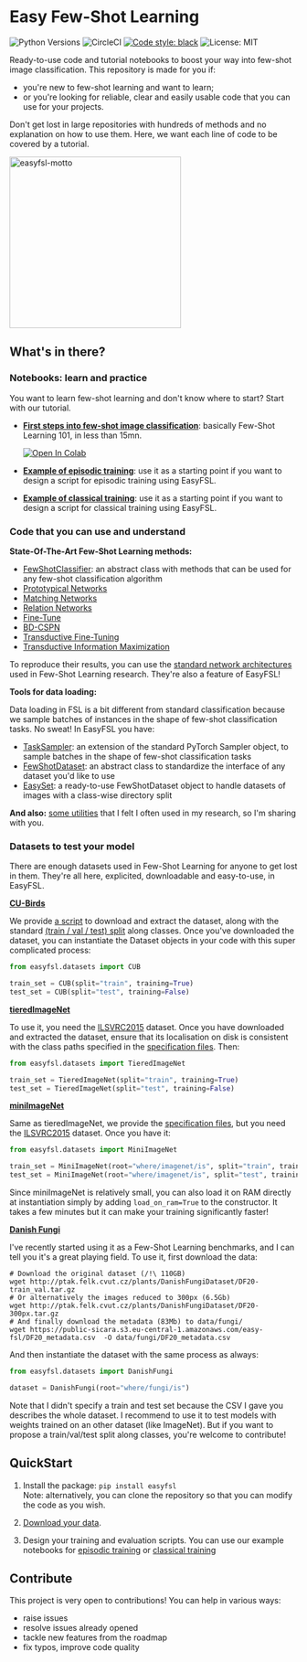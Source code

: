 # Easy Few-Shot Learning
![Python Versions](https://img.shields.io/pypi/pyversions/easyfsl?style=flat)
![CircleCI](https://img.shields.io/circleci/build/github/sicara/easy-few-shot-learning)
[![Code style: black](https://img.shields.io/badge/code%20style-black-000000.svg)](https://github.com/python/black)
![License: MIT](https://img.shields.io/badge/license-MIT-green)

Ready-to-use code and tutorial notebooks to boost your way into few-shot image classification. 
This repository is made for you if:

- you're new to few-shot learning and want to learn;
- or you're looking for reliable, clear and easily usable code that you can use for your projects.

Don't get lost in large repositories with hundreds of methods and no explanation on how to use them. Here, we want each line
of code to be covered by a tutorial.

<img src="https://ebennequin.github.io/resources/images/easyfsl.png" alt="easyfsl-motto" width="300"/>

## What's in there?

### Notebooks: learn and practice
You want to learn few-shot learning and don't know where to start? Start with our tutorial.

- **[First steps into few-shot image classification](notebooks/my_first_few_shot_classifier.ipynb)**: 
basically Few-Shot Learning 101, in less than 15mn.

    [![Open In Colab](https://colab.research.google.com/assets/colab-badge.svg)](https://colab.research.google.com/github/sicara/easy-few-shot-learning/blob/master/notebooks/my_first_few_shot_classifier.ipynb)

- **[Example of episodic training](notebooks/episodic_training.ipynb)**: 
use it as a starting point if you want to design a script for episodic training using EasyFSL.

- **[Example of classical training](notebooks/episodic_training.ipynb)**: 
use it as a starting point if you want to design a script for classical training using EasyFSL.

### Code that you can use and understand

**State-Of-The-Art Few-Shot Learning methods:**

- [FewShotClassifier](easyfsl/methods/few_shot_classifier.py): an abstract class with methods that can be used for 
  any few-shot classification algorithm
- [Prototypical Networks](easyfsl/methods/prototypical_networks.py)
- [Matching Networks](easyfsl/methods/matching_networks.py)
- [Relation Networks](easyfsl/methods/relation_networks.py)
- [Fine-Tune](easyfsl/methods/finetune.py)
- [BD-CSPN](easyfsl/methods/bd_cspn.py)
- [Transductive Fine-Tuning](easyfsl/methods/transductive_finetuning.py)
- [Transductive Information Maximization](easyfsl/methods/tim.py)

To reproduce their results, you can use the [standard network architectures](easyfsl/modules/predesigned_modules.py) 
used in Few-Shot Learning research. They're also a feature of EasyFSL!

**Tools for data loading:**

Data loading in FSL is a bit different from standard classification because we sample batches of
instances in the shape of few-shot classification tasks. No sweat! In EasyFSL you have:

- [TaskSampler](easyfsl/samplers/task_sampler.py): an extension of the standard PyTorch Sampler object, to sample batches in the shape of few-shot classification tasks
- [FewShotDataset](easyfsl/datasets/few_shot_dataset.py): an abstract class to standardize the interface of any dataset you'd like to use
- [EasySet](easyfsl/datasets/easy_set.py): a ready-to-use FewShotDataset object to handle datasets of images with a class-wise directory split

**And also:** [some utilities](easyfsl/utils.py) that I felt I often used in my research, so I'm sharing with you.

### Datasets to test your model

There are enough datasets used in Few-Shot Learning for anyone to get lost in them. They're all here, 
explicited, downloadable and easy-to-use, in EasyFSL. 

**[CU-Birds](http://www.vision.caltech.edu/visipedia/CUB-200.html)**

We provide [a script](scripts/download_CUB.sh) to download and extract the dataset, 
along with the standard [(train / val / test) split](data/CUB) along classes. 
Once you've downloaded the dataset, you can instantiate the Dataset objects in your code
with this super complicated process:

```python
from easyfsl.datasets import CUB

train_set = CUB(split="train", training=True)
test_set = CUB(split="test", training=False)
```

**[tieredImageNet](https://paperswithcode.com/dataset/tieredimagenet)**

To use it, you need the [ILSVRC2015](https://image-net.org/challenges/LSVRC/index.php) dataset. Once you have 
downloaded and extracted the dataset, ensure that its localisation on disk is consistent with the class paths
specified in the [specification files](data/tiered_imagenet). Then:

```python
from easyfsl.datasets import TieredImageNet

train_set = TieredImageNet(split="train", training=True)
test_set = TieredImageNet(split="test", training=False)
```

**[miniImageNet](https://paperswithcode.com/dataset/miniimagenet)**

Same as tieredImageNet, we provide the [specification files](data/mini_imagenet), 
but you need the [ILSVRC2015](https://image-net.org/challenges/LSVRC/index.php) dataset.
Once you have it:

```python
from easyfsl.datasets import MiniImageNet

train_set = MiniImageNet(root="where/imagenet/is", split="train", training=True)
test_set = MiniImageNet(root="where/imagenet/is", split="test", training=False)
```

Since miniImageNet is relatively small, you can also load it on RAM directly at instantiation simply by
adding `load_on_ram=True` to the constructor. 
It takes a few minutes but it can make your training significantly faster!

**[Danish Fungi](https://paperswithcode.com/paper/danish-fungi-2020-not-just-another-image)**

I've recently started using it as a Few-Shot Learning benchmarks, and I can tell you it's a great
playing field. To use it, first download the data:

```shell
# Download the original dataset (/!\ 110GB)
wget http://ptak.felk.cvut.cz/plants/DanishFungiDataset/DF20-train_val.tar.gz
# Or alternatively the images reduced to 300px (6.5Gb)
wget http://ptak.felk.cvut.cz/plants/DanishFungiDataset/DF20-300px.tar.gz
# And finally download the metadata (83Mb) to data/fungi/
wget https://public-sicara.s3.eu-central-1.amazonaws.com/easy-fsl/DF20_metadata.csv  -O data/fungi/DF20_metadata.csv
```

And then instantiate the dataset with the same process as always:

```python
from easyfsl.datasets import DanishFungi

dataset = DanishFungi(root="where/fungi/is")
```

Note that I didn't specify a train and test set because the CSV I gave you describes the whole dataset.
I recommend to use it to test models with weights trained on an other dataset (like ImageNet).
But if you want to propose a train/val/test split along classes, you're welcome to contribute!

## QuickStart


1. Install the package: ```pip install easyfsl``` \
Note: alternatively, you can clone the repository so that you can modify the code as you wish.
   
2. [Download your data](#datasets-to-test-your-model).

3. Design your training and evaluation scripts. You can use our example notebooks for 
[episodic training](notebooks/episodic_training.ipynb) 
or [classical training](notebooks/classical_training.ipynb)

## Contribute
This project is very open to contributions! You can help in various ways:
- raise issues
- resolve issues already opened
- tackle new features from the roadmap
- fix typos, improve code quality



